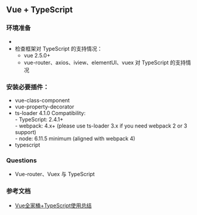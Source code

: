 ## Vue + TypeScript

### 环境准备
- 
- 检查框架对 TypeScript 的支持情况：
  - vue 2.5.0+
  - vue-router、axios、iview、elementUI、vuex 对 TypeScript 的支持情况



### 安装必要插件：
- vue-class-component
- vue-property-decorator
- ts-loader 4.1.0 
    Compatibility:  
        - TypeScript: 2.4.1+  
        - webpack: 4.x+ (please use ts-loader 3.x if you need webpack 2 or 3 support)  
        - node: 6.11.5 minimum (aligned with webpack 4)  
- typescript

### Questions
- Vue-router、Vuex 与 TypeScript


### 参考文档
- [Vue全家桶+TypeScript使用总结](http://blog.csdn.net/qq_33699981/article/details/79411846)